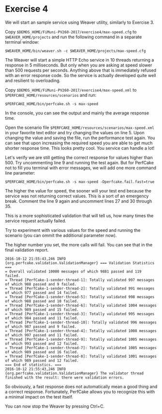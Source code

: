 Exercise 4
==========

We will start an sample service using Weaver utility, similarly to Exercise 3.

Copy `$DEMOS_HOME/FiMuni-PV260-2017/exercise4/max-speed.cfg` to `$WEAVER_HOME/projects` and run the following command in a separate terminal window:

`$WEAVER_HOME/bin/weaver.sh -c $WEAVER_HOME/projects/max-speed.cfg`

The Weaver will start a simple HTTP Echo service in 10 threads returning a response in 5 milliseconds.
But only when you are asking at speed slower than 500 requests per seconds. Anything above that
is immediately refused with an error response code. So the service is actually developed quite well
and resilient to overloading.

Copy `$DEMOS_HOME/FiMuni-PV260-2017/exercise4/max-speed.xml` to `$PERFCAKE_HOME/resources/scenarios` and run:

`$PERFCAKE_HOME/bin/perfcake.sh -s max-speed`

In the console, you can see the output and mainly the average response time.

Open the scenario file `$PERFCAKE_HOME/resources/scenarios/max-speed.xml` in your favorite text editor
and try changing the values on line 5. Upon changing the value and saving the file, run the performance
test again. You can see that upon increasing the required speed you are able to get much shorter response
time. This looks pretty cool. You service can handle a lot!

Let's verify we are still getting the correct response for values higher than 500. Try uncommenting line 9 and running the test
again. But for PerfCake not to fill you terminal with error messages, we will add one more command line parameter:

`$PERFCAKE_HOME/bin/perfcake.sh -s max-speed -Dperfcake.fail.fast=true`

The higher the value for speed, the sooner will your test end because the service was not returning
correct values. This is a sort of an emergency break. Comment the line 9 again and uncomment lines 27 and 30 through 35.

This is a more sophisticated validation that will tell us, how many times the service request actually failed.

Try to experiment with various values for the speed and running the scenario (you can ommit the additional parameter now).

The higher number you set, the more calls will fail. You can see that in the final validation report.

```
2016-10-12 21:55:43,246 INFO  {org.perfcake.validation.ValidationManager} === Validation Statistics ===
= Overall validated 10000 messages of which 9881 passed and 119 failed.
= Thread [PerfCake-1-sender-thread-1]: Totally validated 997 messages of which 988 passed and 9 failed.
= Thread [PerfCake-1-sender-thread-2]: Totally validated 991 messages of which 977 passed and 14 failed.
= Thread [PerfCake-1-sender-thread-5]: Totally validated 998 messages of which 988 passed and 10 failed.
= Thread [PerfCake-1-sender-thread-6]: Totally validated 1004 messages of which 989 passed and 15 failed.
= Thread [PerfCake-1-sender-thread-3]: Totally validated 995 messages of which 984 passed and 11 failed.
= Thread [PerfCake-1-sender-thread-10]: Totally validated 996 messages of which 987 passed and 9 failed.
= Thread [PerfCake-1-sender-thread-4]: Totally validated 1008 messages of which 997 passed and 11 failed.
= Thread [PerfCake-1-sender-thread-9]: Totally validated 1005 messages of which 993 passed and 12 failed.
= Thread [PerfCake-1-sender-thread-7]: Totally validated 1005 messages of which 989 passed and 16 failed.
= Thread [PerfCake-1-sender-thread-8]: Totally validated 1001 messages of which 989 passed and 12 failed.
=== End of statistics. ===
2016-10-12 21:55:43,246 INFO  {org.perfcake.validation.ValidationManager} The validator thread finished with the result: there were validation errors.
```

So obviously, a fast response does not automatically mean a good thing and a correct response.
Fortunately, PerfCake allows you to recognize this with a minimal impact on the test itself.

You can now stop the Weaver by pressing Ctrl+C.